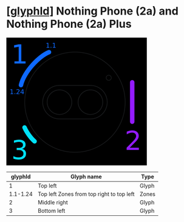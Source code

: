 # [\[glyphId\]](../1_Terminology.md#glyphid) Nothing Phone (2a) and Nothing Phone (2a) Plus

![glyphId Nothing Phone (2a)](./assets/glyphId%20Nothing%20Phone%20(2a).png)

| glyphId  | Glyph name                                | Type  |
| -------- | ----------------------------------------- | ----- |
| 1        | Top left                                  | Glyph |
| 1.1-1.24 | Top left Zones from top right to top left | Zones |
| 2        | Middle right                              | Glyph |
| 3        | Bottom left                               | Glyph |